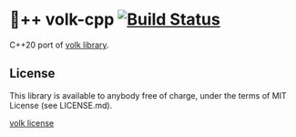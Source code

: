 # 🐺++ volk-cpp [![Build Status](https://github.com/rokuz/volk-cpp/workflows/build/badge.svg)](https://github.com/rokuz/volk-cpp/actions) 

C++20 port of [volk library](https://github.com/zeux/volk).

## License

This library is available to anybody free of charge, under the terms of MIT License (see LICENSE.md).

[volk license](https://github.com/zeux/volk/LICENSE.md)
